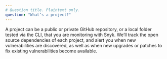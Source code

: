```yaml
---
# Question title. Plaintext only.
question: "What’s a project?"
---
```

A project can be a public or private GitHub repository, or a local folder tested via the CLI, that you are monitoring with Snyk. We’ll track the open source dependencies of each project, and alert you when new vulnerabilities are discovered, as well as when new upgrades or patches to fix existing vulnerabilities become available.
